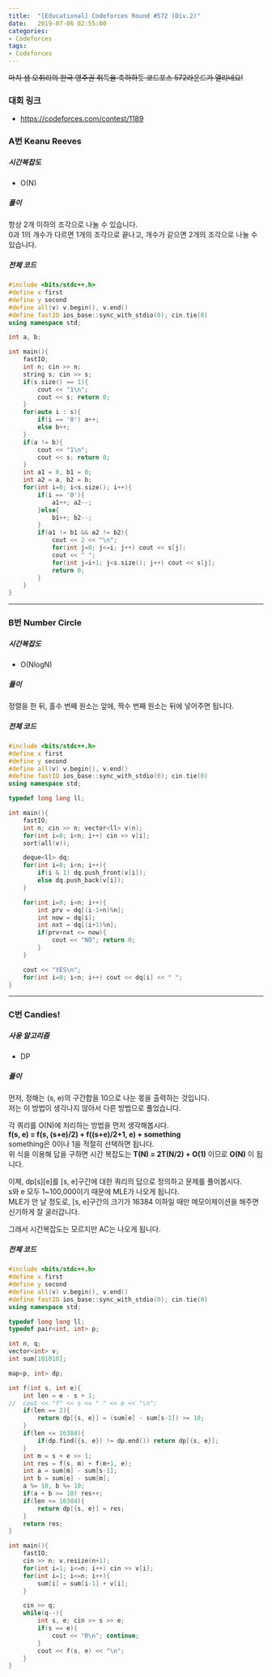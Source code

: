 ```yaml
---
title:  "[Educational] Codeforces Round #572 (Div.2)"
date:   2019-07-06 02:55:00
categories:
- Codeforces
tags:
- Codeforces
---
```


<s>마치 샘 오취리의 한국 영주권 취득을 축하하듯 코드포스 572라운드가 열리네요!</s>

### 대회 링크
* https://codeforces.com/contest/1189

### A번 Keanu Reeves

##### 시간복잡도
* O(N)

##### 풀이
항상 2개 이하의 조각으로 나눌 수 있습니다.<br>
0과 1의 개수가 다르면 1개의 조각으로 끝나고, 개수가 같으면 2개의 조각으로 나눌 수 있습니다.

##### 전체 코드
```cpp
#include <bits/stdc++.h>
#define x first
#define y second
#define all(v) v.begin(), v.end()
#define fastIO ios_base::sync_with_stdio(0); cin.tie(0)
using namespace std;

int a, b;

int main(){
	fastIO;
	int n; cin >> n;
	string s; cin >> s;
	if(s.size() == 1){
		cout << "1\n";
		cout << s; return 0;
	}
	for(auto i : s){
		if(i == '0') a++;
		else b++;
	}
	if(a != b){
		cout << "1\n";
		cout << s; return 0;
	}
	int a1 = 0, b1 = 0;
	int a2 = a, b2 = b;
	for(int i=0; i<s.size(); i++){
		if(i == '0'){
			a1++; a2--;
		}else{
			b1++; b2--;
		}
		if(a1 != b1 && a2 != b2){
			cout << 2 << "\n";
			for(int j=0; j<=i; j++) cout << s[j];
			cout << " ";
			for(int j=i+1; j<s.size(); j++) cout << s[j];
			return 0;
		}
	}
}
```


<hr>

### B번 Number Circle

##### 시간복잡도
* O(NlogN)

##### 풀이
정렬을 한 뒤, 홀수 번째 원소는 앞에, 짝수 번째 원소는 뒤에 넣어주면 됩니다.

##### 전체 코드
```cpp
#include <bits/stdc++.h>
#define x first
#define y second
#define all(v) v.begin(), v.end()
#define fastIO ios_base::sync_with_stdio(0); cin.tie(0)
using namespace std;

typedef long long ll;

int main(){
	fastIO;
	int n; cin >> n; vector<ll> v(n);
	for(int i=0; i<n; i++) cin >> v[i];
	sort(all(v));

	deque<ll> dq;
	for(int i=0; i<n; i++){
		if(i & 1) dq.push_front(v[i]);
		else dq.push_back(v[i]);
	}

	for(int i=0; i<n; i++){
		int prv = dq[(i-1+n)%n];
		int now = dq[i];
		int nxt = dq[(i+1)%n];
		if(prv+nxt <= now){
			cout << "NO"; return 0;
		}
	}

	cout << "YES\n";
	for(int i=0; i<n; i++) cout << dq[i] << " ";
}
```

<hr>

### C번 Candies!

##### 사용 알고리즘
* DP

##### 풀이
먼저, 정해는 (s, e)의 구간합을 10으로 나눈 몫을 출력하는 것입니다.<Br>
저는 이 방법이 생각나지 않아서 다른 방법으로 풀었습니다.

각 쿼리를 O(N)에 처리하는 방법을 먼저 생각해봅시다.<br>
**f(s, e) = f(s, (s+e)/2) + f((s+e)/2+1, e) + something**<br>
something은 0이나 1을 적절히 선택하면 됩니다.<br>
위 식을 이용해 답을 구하면 시간 복잡도는 **T(N) = 2T(N/2) + O(1)** 이므로 **O(N)** 이 됩니다.

이제, dp[s][e]를 [s, e]구간에 대한 쿼리의 답으로 정의하고 문제를 풀어봅시다.<Br>
s와 e 모두 1~100,000이기 때문에 MLE가 나오게 됩니다.<br>
MLE가 안 날 정도로, [s, e]구간의 크기가 16384 이하일 때만 메모이제이션을 해주면 신기하게 잘 굴러갑니다.

그래서 시간복잡도는 모르지만 AC는 나오게 됩니다.

##### 전체 코드
```cpp
#include <bits/stdc++.h>
#define x first
#define y second
#define all(v) v.begin(), v.end()
#define fastIO ios_base::sync_with_stdio(0); cin.tie(0)
using namespace std;

typedef long long ll;
typedef pair<int, int> p;

int n, q;
vector<int> v;
int sum[101010];

map<p, int> dp;

int f(int s, int e){
	int len = e - s + 1;
//	cout << "f" << s << " " << e << "\n";
	if(len == 2){
		return dp[{s, e}] = (sum[e] - sum[s-1]) >= 10;
	}
	if(len <= 16384){
		if(dp.find({s, e}) != dp.end()) return dp[{s, e}];
	}
	int m = s + e >> 1;
	int res = f(s, m) + f(m+1, e);
	int a = sum[m] - sum[s-1];
	int b = sum[e] - sum[m];
	a %= 10, b %= 10;
	if(a + b >= 10) res++;
	if(len <= 16384){
		return dp[{s, e}] = res;
	}
	return res;
}

int main(){
	fastIO;
	cin >> n; v.resize(n+1);
	for(int i=1; i<=n; i++) cin >> v[i];
	for(int i=1; i<=n; i++){
		sum[i] = sum[i-1] + v[i];
	}

	cin >> q;
	while(q--){
		int s, e; cin >> s >> e;
		if(s == e){
			cout << "0\n"; continue;
		}
		cout << f(s, e) << "\n";
	}
}
```
